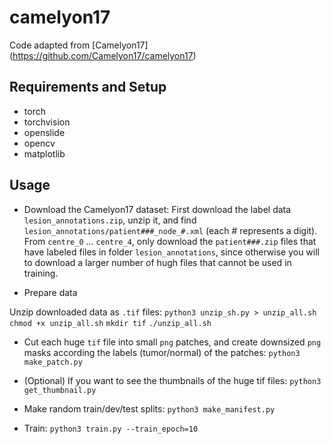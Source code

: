 # camelyon17

Code adapted from [Camelyon17] (https://github.com/Camelyon17/camelyon17)

## Requirements and Setup

* torch
* torchvision
* openslide
* opencv
* matplotlib

## Usage

* Download the Camelyon17 dataset:
First download the label data `lesion_annotations.zip`, unzip it, and find `lesion_annotations/patient###_node_#.xml` (each # represents a digit).
From `centre_0` ... `centre_4`, only download the `patient###.zip` files that have labeled files in folder `lesion_annotations`, since otherwise you will to download a larger number of hugh files that cannot be used in training.

* Prepare data

Unzip downloaded data as `.tif` files: 
`python3 unzip_sh.py > unzip_all.sh`
`chmod +x unzip_all.sh`
`mkdir tif`
`./unzip_all.sh`

* Cut each huge `tif` file into small `png` patches, and create downsized `png` masks according the labels (tumor/normal) of the patches:
`python3 make_patch.py`

* (Optional) If you want to see the thumbnails of the huge tif files:
`python3 get_thumbnail.py`

* Make random train/dev/test splits:
`python3 make_manifest.py`

* Train:
`python3 train.py --train_epoch=10`
